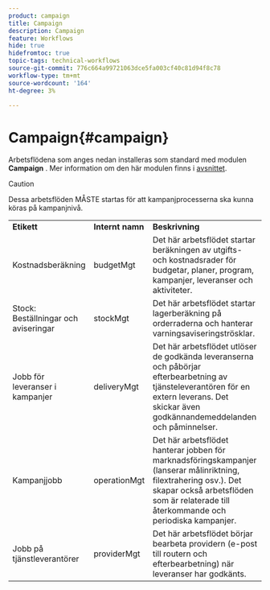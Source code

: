 ```yaml
---
product: campaign
title: Campaign
description: Campaign
feature: Workflows
hide: true
hidefromtoc: true
topic-tags: technical-workflows
source-git-commit: 776c664a99721063dce5fa003cf40c81d94f8c78
workflow-type: tm+mt
source-wordcount: '164'
ht-degree: 3%

---
```



# Campaign{#campaign}



Arbetsflödena som anges nedan installeras som standard med modulen **Campaign** . Mer information om den här modulen finns i [avsnittet](../../campaign/using/designing-marketing-campaigns.md).

>[!CAUTION]
>
>Dessa arbetsflöden MÅSTE startas för att kampanjprocesserna ska kunna köras på kampanjnivå.

<table> 
 <tbody> 
  <tr> 
   <td> <strong>Etikett</strong><br /> </td> 
   <td> <strong>Internt namn</strong><br /> </td> 
   <td> <strong>Beskrivning</strong><br /> </td> 
  </tr> 
  <tr> 
   <td> <span class="uicontrol">Kostnadsberäkning</span> <br /> </td> 
   <td> <span class="uicontrol">budgetMgt</span> <br /> </td> 
   <td> Det här arbetsflödet startar beräkningen av utgifts- och kostnadsrader för budgetar, planer, program, kampanjer, leveranser och aktiviteter.<br /> </td> 
  </tr> 
  <tr> 
   <td> <span class="uicontrol">Stock: Beställningar och aviseringar</span> <br /> </td> 
   <td> <span class="uicontrol">stockMgt</span> <br /> </td> 
   <td> Det här arbetsflödet startar lagerberäkning på orderraderna och hanterar varningsaviseringströsklar.<br /> </td> 
  </tr> 
  <tr> 
   <td> <span class="uicontrol">Jobb för leveranser i kampanjer</span> <br /> </td> 
   <td> <span class="uicontrol">deliveryMgt</span> <br /> </td> 
   <td> Det här arbetsflödet utlöser de godkända leveranserna och påbörjar efterbearbetning av tjänsteleverantören för en extern leverans. Det skickar även godkännandemeddelanden och påminnelser.<br /> </td> 
  </tr> 
  <tr> 
   <td> <span class="uicontrol">Kampanjjobb</span> <br /> </td> 
   <td> <span class="uicontrol">operationMgt</span> <br /> </td> 
   <td> Det här arbetsflödet hanterar jobben för marknadsföringskampanjer (lanserar målinriktning, filextrahering osv.). Det skapar också arbetsflöden som är relaterade till återkommande och periodiska kampanjer.<br /> </td> 
  </tr> 
  <tr> 
   <td> <span class="uicontrol">Jobb på tjänstleverantörer</span> <br /> </td> 
   <td> <span class="uicontrol">providerMgt</span> <br /> </td> 
   <td> Det här arbetsflödet börjar bearbeta providern (e-post till routern och efterbearbetning) när leveranser har godkänts. <br /> </td> 
  </tr> 
 </tbody> 
</table>

